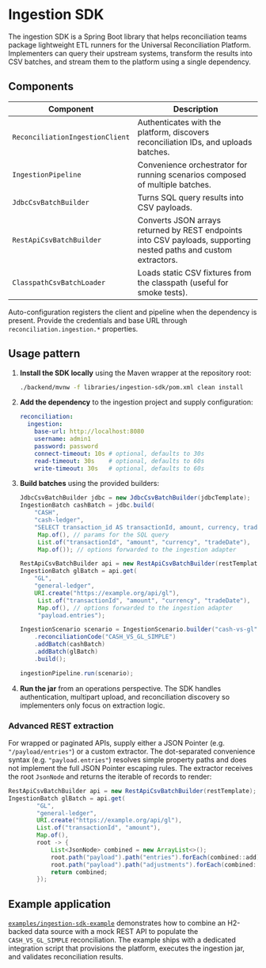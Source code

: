 # Ingestion SDK

The ingestion SDK is a Spring Boot library that helps reconciliation teams package lightweight ETL
runners for the Universal Reconciliation Platform. Implementers can query their upstream systems,
transform the results into CSV batches, and stream them to the platform using a single dependency.

## Components

| Component | Description |
| --- | --- |
| `ReconciliationIngestionClient` | Authenticates with the platform, discovers reconciliation IDs, and uploads batches. |
| `IngestionPipeline` | Convenience orchestrator for running scenarios composed of multiple batches. |
| `JdbcCsvBatchBuilder` | Turns SQL query results into CSV payloads. |
| `RestApiCsvBatchBuilder` | Converts JSON arrays returned by REST endpoints into CSV payloads, supporting nested paths and custom extractors. |
| `ClasspathCsvBatchLoader` | Loads static CSV fixtures from the classpath (useful for smoke tests). |

Auto-configuration registers the client and pipeline when the dependency is present. Provide the
credentials and base URL through `reconciliation.ingestion.*` properties.

## Usage pattern

1. **Install the SDK locally** using the Maven wrapper at the repository root:

   ```bash
   ./backend/mvnw -f libraries/ingestion-sdk/pom.xml clean install
   ```

2. **Add the dependency** to the ingestion project and supply configuration:

   ```yaml
   reconciliation:
     ingestion:
       base-url: http://localhost:8080
       username: admin1
       password: password
       connect-timeout: 10s # optional, defaults to 30s
       read-timeout: 30s    # optional, defaults to 60s
       write-timeout: 30s   # optional, defaults to 60s
   ```

3. **Build batches** using the provided builders:

   ```java
   JdbcCsvBatchBuilder jdbc = new JdbcCsvBatchBuilder(jdbcTemplate);
   IngestionBatch cashBatch = jdbc.build(
       "CASH",
       "cash-ledger",
       "SELECT transaction_id AS transactionId, amount, currency, trade_date AS tradeDate FROM cash_ledger",
        Map.of(), // params for the SQL query
        List.of("transactionId", "amount", "currency", "tradeDate"),
        Map.of()); // options forwarded to the ingestion adapter

   RestApiCsvBatchBuilder api = new RestApiCsvBatchBuilder(restTemplate);
   IngestionBatch glBatch = api.get(
       "GL",
       "general-ledger",
       URI.create("https://example.org/api/gl"),
        List.of("transactionId", "amount", "currency", "tradeDate"),
        Map.of(), // options forwarded to the ingestion adapter
        "payload.entries");

   IngestionScenario scenario = IngestionScenario.builder("cash-vs-gl")
       .reconciliationCode("CASH_VS_GL_SIMPLE")
       .addBatch(cashBatch)
       .addBatch(glBatch)
       .build();

   ingestionPipeline.run(scenario);
   ```

4. **Run the jar** from an operations perspective. The SDK handles authentication, multipart upload,
   and reconciliation discovery so implementers only focus on extraction logic.

### Advanced REST extraction

For wrapped or paginated APIs, supply either a JSON Pointer (e.g. `"/payload/entries"`) or a custom
extractor. The dot-separated convenience syntax (e.g. `"payload.entries"`) resolves simple property
paths and does not implement the full JSON Pointer escaping rules. The extractor receives the root
`JsonNode` and returns the iterable of records to render:

```java
RestApiCsvBatchBuilder api = new RestApiCsvBatchBuilder(restTemplate);
IngestionBatch glBatch = api.get(
        "GL",
        "general-ledger",
        URI.create("https://example.org/api/gl"),
        List.of("transactionId", "amount"),
        Map.of(),
        root -> {
            List<JsonNode> combined = new ArrayList<>();
            root.path("payload").path("entries").forEach(combined::add);
            root.path("payload").path("adjustments").forEach(combined::add);
            return combined;
        });
```

## Example application

[`examples/ingestion-sdk-example`](../examples/ingestion-sdk-example/README.md) demonstrates how to
combine an H2-backed data source with a mock REST API to populate the `CASH_VS_GL_SIMPLE`
reconciliation. The example ships with a dedicated integration script that provisions the platform,
executes the ingestion jar, and validates reconciliation results.
